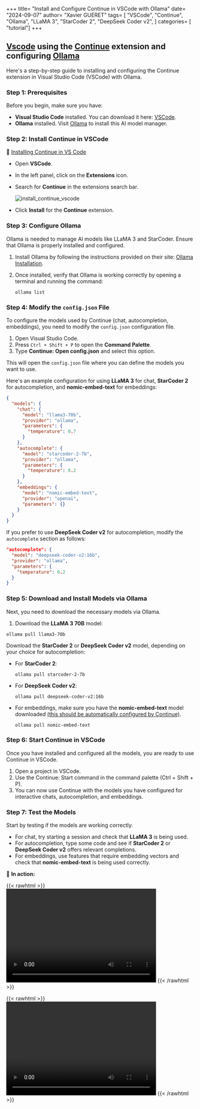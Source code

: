 +++
title= "Install and Configure Continue in VSCode with Ollama"
date= "2024-09-07"
author= "Xavier GUERET"
tags= [
    "VSCode", 
    "Continue", 
    "Ollama", 
    "LLaMA 3", 
    "StarCoder 2", 
    "DeepSeek Coder v2", 
]
categories= [ "tutorial"]
+++
## [Vscode](https://code.visualstudio.com/) using the [Continue](https://www.continue.dev/) extension and configuring [Ollama](https://ollama.com/)

Here's a step-by-step guide to installing and configuring the Continue extension in Visual Studio Code (VSCode) with Ollama.

### Step 1: Prerequisites

Before you begin, make sure you have:

- **Visual Studio Code** installed. You can download it here: [VSCode](https://code.visualstudio.com/Download).
- **Ollama** installed. Visit [Ollama](https://ollama.com/) to install this AI model manager.

### Step 2: Install Continue in VSCode

:eyes: [Installing Continue in VS Code](https://docs.continue.dev/install/vscode)

- Open **VSCode**.

- In the left panel, click on the **Extensions** icon.

- Search for **Continue** in the extensions search bar.

  ![install_continue_vscode](/images/install_continue_vscode.png)

- Click **Install** for the **Continue** extension.


### Step 3: Configure Ollama

Ollama is needed to manage AI models like LLaMA 3 and StarCoder. Ensure that Ollama is properly installed and configured.

1. Install Ollama by following the instructions provided on their site: [Ollama Installation](https://ollama.com/).

2. Once installed, verify that Ollama is working correctly by opening a terminal and running the command:

   ```shell
   ollama list
   ```

### Step 4: Modify the `config.json` File

To configure the models used by Continue (chat, autocompletion, embeddings), you need to modify the `config.json` configuration file.

1. Open Visual Studio Code.
2. Press `Ctrl + Shift + P` to open the **Command Palette**.
3. Type **Continue: Open config.json** and select this option.

This will open the `config.json` file where you can define the models you want to use.

Here's an example configuration for using **LLaMA 3** for chat, **StarCoder 2** for autocompletion, and **nomic-embed-text** for embeddings:

```json
{
  "models": {
    "chat": {
      "model": "llama3-70b",
      "provider": "ollama",
      "parameters": {
        "temperature": 0.7
      }
    },
    "autocomplete": {
      "model": "starcoder-2-7b",
      "provider": "ollama",
      "parameters": {
        "temperature": 0.2
      }
    },
    "embeddings": {
      "model": "nomic-embed-text",
      "provider": "openai",
      "parameters": {}
    }
  }
}
```

If you prefer to use **DeepSeek Coder v2** for autocompletion, modify the `autocomplete` section as follows:

```json
"autocomplete": {
  "model": "deepseek-coder-v2:16b",
  "provider": "ollama",
  "parameters": {
    "temperature": 0.2
  }
}
```

### Step 5: Download and Install Models via Ollama

Next, you need to download the necessary models via Ollama.

1. Download the **LLaMA 3 70B** model:

```shell
ollama pull llama3-70b
```

Download the **StarCoder 2** or **DeepSeek Coder v2** model, depending on your choice for autocompletion:

- For **StarCoder 2**:

  ```shell
  ollama pull starcoder-2-7b
  ```

- For **DeepSeek Coder v2**:

  ```
  ollama pull deepseek-coder-v2:16b
  ```

- For embeddings, make sure you have the **nomic-embed-text** model downloaded <u>(this should be automatically configured by Continue)</u>.

  ```shell
  ollama pull nomic-embed-text
  ```

### Step 6: Start Continue in VSCode

Once you have installed and configured all the models, you are ready to use Continue in VSCode.

1. Open a project in VSCode.
2. Use the Continue: Start command in the command palette (Ctrl + Shift + P).
3. You can now use Continue with the models you have configured for interactive chats, autocompletion, and embeddings.

### Step 7: Test the Models

Start by testing if the models are working correctly.

- For chat, try starting a session and check that **LLaMA 3** is being used.
- For autocompletion, type some code and see if **StarCoder 2** or **DeepSeek Coder v2** offers relevant completions.
- For embeddings, use features that require embedding vectors and check that **nomic-embed-text** is being used correctly.

:eyes: **​In action:**

{{< rawhtml >}} 
<video width="400" height="250" controls>
  <source src="/videos/autocomple_sample.webm" type="video/webm">
  Your browser does not support the video tag.
</video>
{{< /rawhtml >}} 

{{< rawhtml >}} 
<video width="400" height="250" controls>
  <source src="/videos/chat_sample.webm" type="video/webm">
  Your browser does not support the video tag.
</video>
{{< /rawhtml >}} 